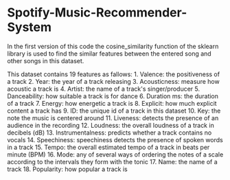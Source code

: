 # Spotify-Music-Recommender-System

In the first version of this code the cosine_similarity function of the sklearn library is used to find the similar features between the entered song and other songs in this dataset. 

This dataset contains 19 features as fallows:
	1. Valence: the positiveness of a track 
	2. Year: the year of a track releasing
	3. Acousticness: measure how acoustic a track is
	4. Artist: the name of a track's singer/producer
	5. Danceability: how suitable a track is for dance
	6. Duration ms: the duration of a track
	7. Energy: how energetic a track is
	8. Explicit: how much explicit content a track has
	9. ID: the unique id of a track in this dataset
	10. Key: the note the music is centered around
	11. Liveness: detects the presence of an audience in the recording
	12. Loudness: the overall loudness of a track in decibels (dB)
	13. Instrumentalness: predicts whether a track contains no vocals
	14. Speechiness: speechiness detects the presence of spoken words in a track 
	15. Tempo: the overall estimated tempo of a track in beats per minute (BPM)
	16. Mode: any of several ways of ordering the notes of a scale according to the intervals they form with the tonic
	17. Name: the name of a track 
	18. Popularity: how popular a track is
